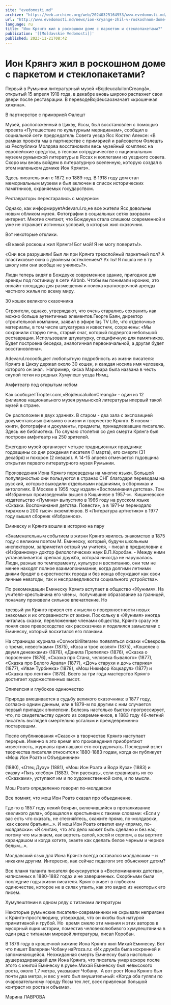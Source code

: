 ```yaml
---
site: "evedomosti.md"
archive: "https://web.archive.org/web/20240325164953/www.evedomosti.md/news/ion-kryange-zhil-v-roskoshnom-dome-s-parketom-i-steklopaketa"
url: "http://www.evedomosti.md/news/ion-kryange-zhil-v-roskoshnom-dome-s-parketom-i-steklopaketa"
language: ru
title: "Ион Крянгэ жил в роскошном доме с паркетом и стеклопакетами?"
publication: '[[Moldavskie Vedomosti]]'
published: 2023-11-21T08:42
---
```


# Ион Крянгэ жил в роскошном доме с паркетом и стеклопакетами?

Первый в Румынии литературный музей «BojdeucaluiIonCreangă», открытый 15 апреля 1918 года, в декабре вновь широко распахнет свои двери после реставрации. В переводеBojdeucaозначает «крошечная хижина».

В партнерстве с примэрией Фалешт

Музей, расположенный в Цикэу, Яссы, был восстановлен с помощью проекта «Путешествие по культурным меридианам», сообщил в социальной сети председатель Совета уезда Ясс Костел Алексе: «В рамках проекта мы в партнерстве с примэрией и райсоветом Фэлешть из Республики Молдова восстановили весь музейный комплекс на европейские средства, в тесном сотрудничестве с национальным музеем румынской литературы в Яссах и коллегами из уездного совета. Скоро мы вновь войдем в литературную вселенную, которую создал в этом маленьком домике Ион Крянгэ».

Здесь писатель жил с 1872 по 1889 год. В 1918 году дом стал мемориальным музеем и был включен в список исторических памятников, охраняемых государством.

Реставраторы перестарались с модерном

Однако, как информируетAdevarul.ro,не все жители Ясс довольны новым обликом музея. Фотографии в социальных сетях взорвали интернет. Многие считают, что Бождеука стала слишком современной и уже не отражает истинных условий, в которых жил сказочник.

Вот некоторые отклики.

«В какой роскоши жил Крянгэ! Бог мой! Я не могу поверить!».

«Они все разрушили! Был ли при Крянгэ трехслойный паркетный пол? А пластиковые окна с двойным остеклением? Ух ты! Я пошла не в ту школу или они вообще не учились?».

Люди теперь видят в Бождеуке современное здание, пригодное для аренды под гостиницу в сети Airbnb. Чтобы вы понимали иронию, это онлайн-площадка для размещения и поиска краткосрочной аренды частного жилья по всему миру.

30 кошек великого сказочника

Строители, однако, утверждают, что очень старались сохранить как можно больше аутентичных элементов.Георге Баян, директор строительной компании, заявил в эфире Iaş TV Life, что отделочные материалы, в том числе штукатурка и известняк, сохранены: «Мы сохранили старую печь, старый очаг, который подвергся небольшой реставрации. Использовали штукатурку, специфичную для памятников. Будет построена беседка, аналогичная первоначальной, а другая будет восстановлена».

Adevarul.roсообщает любопытную подробность из жизни писателя: Крянгэ в Цикэу держал около 30 кошек, и каждая носила имя человека, которого он знал.  Например, киска Мариоара была названа в честь скупой тетки из родных Хумулешт уезда Нямц.

Амфитеатр под открытым небом

Как сообщаетTropter.com,«BojdeucaluiIonCreangă» - один из 12 филиалов национального музея румынской литературы ипервый такой музей в стране.

Он расположен в двух зданиях. В старом - два зала с экспозицией документальных фильмов о жизни и творчестве Крянгэ. В новом - книги, фотографии и документы, предметы, принадлежавшие писателю. Здесь же библиотека. По случаю столетия со дня смерти Крянгэ был построен амфитеатр на 250 зрителей.

Ежегодно музей организует четыре традиционных праздника: годовщины со дня рождения писателя (1 марта), его смерти (31 декабря) и похорон (2 января). А 14-15 апреля отмечается годовщина открытия первого литературного музея Румынии.

Произведения Иона Крянгэ переведены на многие языки. Большой популярностью они пользуются в странах СНГ благодаря переводам на русский, которые выходили отдельными изданиями, в сборниках и антологиях. В Москве в 1955 году издали «Воспоминания детства». Том «Избранных произведений» вышел в Кишиневе в 1957-м.  Кишиневское издательство «Лумина» выпустило в 1966 году на русском языке «Сказки. Воспоминания детства. Повести», а в 1971-м переиздало тиражом в 200 тысяч экземпляров. В «Литература артистикэ» в 1977 году вышел сборник «Избранное».

Еминеску и Крянгэ вошли в историю на пару

«Знаменательным событием в жизни Крянгэ явилось знакомство в 1875 году с великим поэтом М. Еминеску, который, будучи школьным инспектором, заприметил острый ум учителя, - писал в предисловии к «Избранному» доктор филологических наук В.П.Коробан. - Между ними устанавливается крепкая дружба, которая никогда не нарушалась. Люди, разные по темпераменту, культуре и воспитанию, они тем не менее находят полное взаимопонимание, когда долгими летними днями бродят в окрестностях города и без конца обсуждают как свои личные невзгоды, так и несправедливости социального устройства».

По рекомендации Еминеску Крянгэ вступает в общество «Жунимя». На учителя-крестьянина его члены,  получившие образование за границей, поначалу произвели сильное впечатление. Но

трезвый ум Крянгэ привел его к мысли о поверхностности новых знакомых и их оторванности от жизни. Поскольку в «Жунимя» иногда читались сказки, переложенные членами общества, Крянгэ сразу же понял свое превосходство как рассказчика и поделился замыслами с Еминеску, который восхитился его планами.

На страницах журнала «Convorbiriliterare» появляться сказки «Свекровь с тремя, невестками» (1875), «Коза и трое козлят» (1875), «Кошелек с двумя денежками» (1876), «Данила Препеляк» (1876), «Сказка о поросенке» (1876), «Сказка про Стана, человека бывалого» (1877), «Сказка про Белого Арапа» (1877), «Дочь старухи и дочь старика» (1877), «Иван Турбинка» (1878), «Мош Никифор Коцкарул» (1877) и «Сказка про лентяя» (1878). Всего за три года мастерство Крянгэ достигает художественных высот.

Эпилепсия и глубокое одиночество

Природа вмешивается в судьбу великого сказочника: в 1877 году, согласно одним данным, или в 1879-м по другим с ним случается первый припадок эпилепсии. Болезнь настолько быстро прогрессирует, что, по свидетельству одного из современников, в 1883 году 46-летний писатель выглядел смертельно усталым и преждевременно постаревшим.

После опубликования «Сказок» в творчестве Крянгэ наступает перерыв. Именно в это время его произведения приобретают известность, журналы приглашают его сотрудничать. Последний взлет творчества писателя относится к 1880-1883 годам, когда он публикует «Мош Ион Роатэ и Объединение»

(1880), «Отец Духу» (1881), «Мош Ион Роатэ и Водэ Куза» (1883) и сказку «Пять хлебов» (1883). Эти рассказы, если сравнивать их со «Сказками», уступают им и по художественной силе, и по мысли.

Мош Роатэ определенно говорил по-молдавски

Все помнят, что мош Ион Роатэ сказал про объединение.

Где-то в 1857 году некий боярин, включившийся в проталкивание «великого дела», обращался к крестьянам с такими словами: «Если у вас есть что сказать, не стесняйтесь, скажите прямо, по-молдавски,  как своим братьям…». И мош Ион Роатэ ответил ему «прямо, по-молдавски»: «Я считаю, что это дело может быть сделано и без нас; потому что мы знаем, как вертеть сапой, косой и серпом, а вы вертите карандашом и когда хотите, знаете как сделать белое черным и черное белым…».

Молдавский язык для Иона Крянгэ всегда оставался молдавским – и никаким другим. Интересно, как сейчас педагоги это объясняют детям?

Все пламя таланта писателя фокусируется в «Воспоминаниях детства», написанных в 1880-1882 годах и не завершенных. Скорбными были последние годы жизни писателя. Крянгэ живет в глубоком одиночестве, которое не в силах утаить, как это видно из некоторых его писем.

Хумулештянин в одном ряду с титанами литературы

Некоторые румынские писатели-современники не скрывали неприязни к Крянгэ-простолюдину, утверждая, что он якобы был натурой примитивной и грубой. Но  время смело эти мнения и этих авторов в мусорный ящик истории, поместив человеколюбивого хумулештянина в один ряд с титанами мировой литературы, писал Коробан.

В 1876 году в крошечной хижине Иона Крянгэ жил Михай Еминеску. Вот что пишет Валериан Чобану наРroza.ru: «Их дружба была искренней и запоминающейся. Неожиданная смерть Еминеску была настолько душераздирающей для Иона Крянгэ, что писатель умер вскоре после этого с книгой Еминеску в руке».Михай Еминеску был невысокого роста, около 1,7 метра, указывает Чобану.  А вот рост Иона Крянгэ был почти два метра, и вес у него был внушительный: «Когда оба гуляли по очаровательному городу Яссы тех лет, всех привлекал большой контраст их роста и объема».

Марина ЛАВРОВА